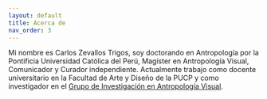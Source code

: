 ```yaml
---
layout: default
title: Acerca de
nav_order: 3
---
```


Mi nombre es Carlos Zevallos Trigos, soy doctorando en Antropología por la Pontificia Universidad Católica del Perú, Magíster en Antropología Visual, Comunicador y Curador independiente. Actualmente trabajo como docente universitario en la Facultad de Arte y Diseño de la PUCP y como investigador en el [Grupo de Investigación en Antropología Visual](https://investigacion.pucp.edu.pe/grupos/giav/).
